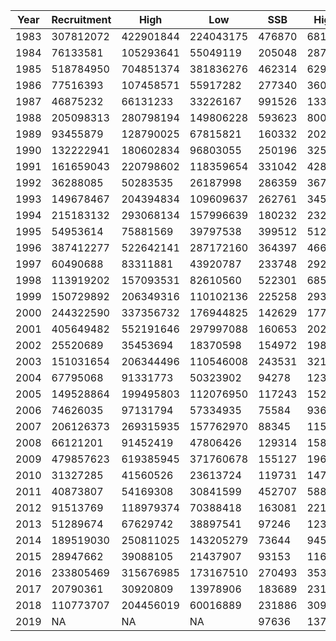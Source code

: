 |Year|Recruitment|High|Low|SSB|High.1|Low.1|F.ages.1.2|High.2|Low.2|
|---|---|---|---|---|---|---|---|---|---|
|1983|307812072|422901844|224043175|476870|681913|333482|0.583|0.721|0.471|
|1984|76133581|105293641|55049119|205048|287842|146069|0.658|0.814|0.532|
|1985|518784950|704851374|381836276|462314|629627|339462|0.703|0.87|0.569|
|1986|77516393|107458571|55917282|277340|360156|213567|0.472|0.581|0.384|
|1987|46875232|66131233|33226167|991526|1333672|737155|0.369|0.457|0.298|
|1988|205098313|280798194|149806228|593623|800714|440093|0.511|0.629|0.415|
|1989|93455879|128790025|67815821|160332|202256|127097|0.809|0.929|0.705|
|1990|132222941|180602834|96803055|250196|325035|192589|0.808|0.928|0.704|
|1991|161659043|220798602|118359654|331042|428630|255672|0.574|0.666|0.495|
|1992|36288085|50283535|26187998|286359|367537|223110|0.836|0.962|0.727|
|1993|149678467|204394834|109609637|262761|345692|199725|0.37|0.425|0.321|
|1994|215183132|293068134|157996639|180232|232386|139783|0.299|0.344|0.26|
|1995|54953614|75881569|39797538|399512|512845|311225|0.56|0.645|0.487|
|1996|387412277|522642141|287172160|364397|466132|284866|0.523|0.602|0.454|
|1997|60490688|83311881|43920787|233748|292282|186937|0.515|0.598|0.443|
|1998|113919202|157093531|82610560|522301|685004|398244|0.632|0.727|0.55|
|1999|150729892|206349316|110102136|225258|293872|172664|0.931|1.081|0.802|
|2000|244322590|337356732|176944825|142629|177850|114383|0.752|0.874|0.647|
|2001|405649482|552191646|297997088|160653|202735|127306|1.211|1.427|1.028|
|2002|25520689|35453694|18370598|154972|198833|120787|0.829|0.962|0.715|
|2003|151031654|206344496|110546008|243531|321851|184270|0.716|0.832|0.616|
|2004|67795068|91331773|50323902|94278|123846|71769|0.726|0.841|0.626|
|2005|149528864|199495803|112076950|117243|152786|89967|0.993|1.166|0.846|
|2006|74626035|97131794|57334935|75584|93631|61016|1.216|1.429|1.035|
|2007|206126373|269315935|157762970|88345|115699|67457|0.439|0.515|0.374|
|2008|66121201|91452419|47806426|129314|158457|105531|0.832|0.976|0.709|
|2009|479857623|619385945|371760678|155127|196471|122483|1.043|1.226|0.888|
|2010|31327285|41560526|23613724|119731|147916|96916|0.552|0.661|0.462|
|2011|40873807|54169308|30841599|452707|588963|347973|0.612|0.73|0.512|
|2012|91513769|118979374|70388418|163081|221560|120037|0.113|0.135|0.095|
|2013|51289674|67629742|38897541|97246|123308|76693|0.712|0.85|0.597|
|2014|189519030|250811025|143205279|73644|94535|57370|0.426|0.509|0.356|
|2015|28947662|39088105|21437907|93153|116881|74242|0.399|0.476|0.335|
|2016|233805469|315676985|173167510|270493|353519|206966|0.028|0.033|0.023|
|2017|20790361|30920809|13978906|183689|231204|145939|0.543|0.648|0.455|
|2018|110773707|204456019|60016889|231886|309175|173918|0.633|0.76|0.527|
|2019|NA|NA|NA|97636|137280|69440|NA|NA|NA|
